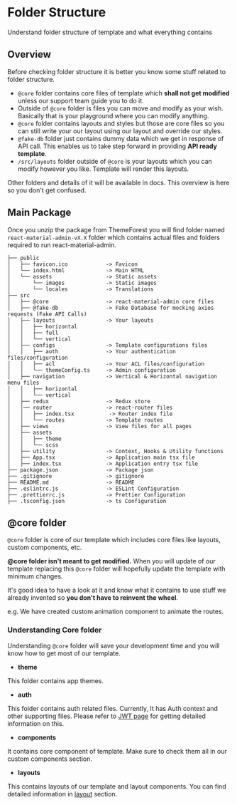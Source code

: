 # Folder Structure

Understand folder structure of template and what everything contains

## Overview

Before checking folder structure it is better you know some stuff related to folder structure.

- `@core` folder contains core files of template which **shall not get modified** unless our support team guide you to do it.
- Outside of `@core` folder is files you can move and modify as your wish. Basically that is your playground where you can modify anything.
- `@core` folder contains layouts and styles but those are core files so you can still write your our layout using our layout and override our styles.
- `@fake-db` folder just contains dummy data which we get in response of API call. This enables us to take step forward in providing **API ready template**.
- `/src/layouts` folder outside of `@core` is your layouts which you can modify however you like. Template will render this layouts.

Other folders and details of it will be available in docs. This overview is here so you don't get confused.

## Main Package

Once you unzip the package from ThemeForest you will find folder named `react-material-admin-vX.X` folder which contains actual files and folders required to run react-material-admin.

```
├── public
│   ├── favicon.ico            -> Favicon
│   └── index.html             -> Main HTML
│   └── assets                 -> Static assets
│       └── images             -> Static images
│       └── locales            -> Translations
├── src
│   ├── @core                  -> react-material-admin core files
│   ├── @fake-db               -> Fake Database for mocking axios requests (Fake API Calls)
│   ├── layouts                -> Your layouts
│   │   ├── horizontal
│   │   ├── full
│   │   └── vertical
│   ├── configs                -> Template configurations files
│   │   ├── auth               -> Your authentication files/configuration
│   │   ├── acl                -> Your ACL files/configuration
│   │   └── themeConfig.ts     -> Admin configuration
│   ├── navigation             -> Vertical & Horizontal navigation menu files
│   │   ├── horizontal
│   │   └── vertical
│   ├── redux                  -> Redux store
│   │── router                 -> react-router files
│   │   ├── index.tsx           -> Router index file
│   │   └── routes             -> Template routes
│   ├── views                  -> View files for all pages
│   ├── assets
│   │   ├── theme
│   │   └── scss
│   ├── utility                -> Context, Hooks & Utility functions
│   ├── App.tsx                -> Application main tsx file
│   ├── index.tsx              -> Application entry tsx file
├── package.json               -> Package json
├── .gitignore                 -> gitignore
├── README.md                  -> README
├── .eslintrc.js               -> ESLint Configuration
├── .prettierrc.js             -> Prettier Configuration
├── .tsconfig.json             -> ts Configuration
```

## @core folder

`@core` folder is core of our template which includes core files like layouts, custom components, etc.

**@core folder isn't meant to get modified.** When you will update of our template replacing this `@core` folder will hopefully update the template with minimum changes.

It's good idea to have a look at it and know what it contains to use stuff we already invented so **you don't have to reinvent the wheel**.

e.g. We have created custom animation component to animate the routes.

### Understanding Core folder

Understanding `@core` folder will save your development time and you will know how to get most of our template.

- **theme**

This folder contains app themes.

- **auth**

This folder contains auth related files. Currently, It has Auth context and other supporting files. Please refer to [JWT page](/guide/development/authentication.md) for getting detailed information on this.

- **components**

It contains core component of template. Make sure to check them all in our custom components section.

- **layouts**

This contains layouts of our template and layout components. You can find detailed information in [layout](/guide/layout/layout-types.md) section.
